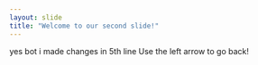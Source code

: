 ```yaml
---
layout: slide
title: "Welcome to our second slide!"
---
```

yes bot i made changes in 5th line
Use the left arrow to go back!
